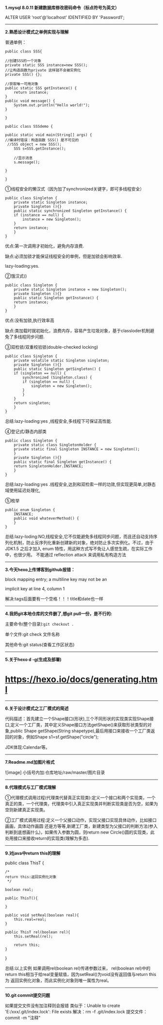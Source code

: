 **1.mysql 8.0.11 新建数据库修改密码命令（标点符号为英文）**

ALTER USER 'root'@'localhost' IDENTIFIED BY 'Password1';

*****

**2.熟悉设计模式之单例实现与理解**

普通单例：

`public class SSS{`

	//创建SSS的一个对象
	private static SSS instance=new SSS();
	//让构造函数为private 这样就不会被实例化
	private SSS() {};
	
	//获取唯一可用对象
	public static SSS getInstance() {
		return instance;	
	}
	public void message() {
		System.out.println("Hello world!");
	}

`}`

`public class SSSdemo {`

	public static void main(String[] args) {
	//编译时错误：构造函数 SSS() 是不可见的
	 //SSS object = new SSS();
		SSS s=SSS.getInstance();
		
		//显示消息
		s.message();		
	
	}

`}`

①线程安全的懒汉式（因为加了synchronized关键字，即可多线程安全）

```
public class Singleton {  
    private static Singleton instance;  
    private Singleton (){}  
    public static synchronized Singleton getInstance() {  
    if (instance == null) {  
        instance = new Singleton();  
    }  
    return instance;  
    }  
} 
```

优点:第一次调用才初始化，避免内存浪费.

缺点:必须加锁才能保证线程安全的单例，但是加锁会影响效率.

lazy-loading:yes.

②饿汉式()

```
public class Singleton {  
    private static Singleton instance = new Singleton();  
    private Singleton (){}  
    public static Singleton getInstance() {  
    return instance;  
    }  
}  
```

优点:没有加锁,执行效率高

缺点:类加载时就初始化，浪费内存，容易产生垃圾对象，基于classloder机制避免了多线程同步问题.

③双检锁/双重校验锁(double-checked locking)

```
public class Singleton {  
    private volatile static Singleton singleton;  
    private Singleton (){}  
    public static Singleton getSingleton() {  
    if (singleton == null) {  
        synchronized (Singleton.class) {  
        if (singleton == null) {  
            singleton = new Singleton();  
        }  
        }  
    }  
    return singleton;  
    }  
}  
```

总结:lazy-loading:yes ,线程安全,多线程下可保证高性能.



④登记式/静态内部类

```
public class Singleton {  
    private static class SingletonHolder {  
    private static final Singleton INSTANCE = new Singleton();  
    }  
    private Singleton (){}  
    public static final Singleton getInstance() {  
    return SingletonHolder.INSTANCE;  
    }  
}   
```

总结:lazy-loading:yes .线程安全,达到和双检索一样的功效,但实现更简单,对静态域使用延迟处理化,

⑤枚举

```
public enum Singleton {  
    INSTANCE;  
    public void whateverMethod() {  
    }  
}  
```

总结:lazy-loding:NO,线程安全,它不仅能避免多线程同步问题，而且还自动支持序列化机制，防止反序列化重新创建新的对象，绝对防止多次实例化。不过，由于 JDK1.5 之后才加入 enum 特性，用这种方式写不免让人感觉生疏，在实际工作中，也很少用。
不能通过 reflection attack 来调用私有构造方法

******

**3.今天hexo上传博客到github报错：**

  block mapping entry; a multiline key may not be an 

  implicit key at line 4, column 1

解决:tags后面要有一个空格！！！title和date也一样

*****

**4.我把git本地仓库的文件删了,想git pull一份，是不行的:**

主要命令(整个目录):`git checkout .`

单个文件:git check 文件名称

其他命令:git status(查看工作区状态) 

***********

**5.关于hexo d -g(生成及部署)**

https://hexo.io/docs/generating.html
=======

*********************************

**6.关于设计模式之工厂模式的简述**

代码描述：首先建立一个Shape接口(形状),三个不同形状的实现类实现Shape接口,定义一个工厂类，其中定义Shape接口方法getShape()来获取形状类型的对象,public Shape getShape(String shapetype),最后用接口来接收一个工厂类返回的对象，例如Shape s1=sf.getShape("circle");

JDK体现:Calendar等。

*********************************

**7.Readme.md加图片格式**

![image] 小括号内加:仓库地址/raw/master/图片目录

*********************************

**8.代理模式与工厂模式理解**

①代理模式调用过程(代理类代替真正实现类):定义一个接口和两个实现类，一个真正的类，一个代理类，代理类中引入真正实现类并判断实现类是否为空，如果为空则新建真正实现类。

②工厂模式调用过程:定义一个父接口动作，实现父接口实现具体动作，比如接口画画，具体动作画圆 还是方等等,新建工厂类，新建类型为父接口的判断方法(参入判断到底想画什么)，如果传入参数为圆，则return new Circle()圆的实现类，此处用接口来接收return的实现类(理解为多态).

*********************************

**9.对java中return this的理解**

public class ThisT {

    /*
    return this:返回实例化对象
     */
     
    boolean real;

    public ThisT(){

    }

    public void setReal(boolean real){
        this.real=real;
    }

    public ThisT rel(boolean rel){
        this.setReal(rel);

        return this;
    }


}

总结:以上实例 如果调用rel(boolean rel)传递参数过来， rel(boolean rel)中的return this相当于给real变量赋值，因为setReal()为void没有返回值与return this 为 返回实例化对象，而此实例化对象则唯一属性为real。

*********************************

**10.git commit提交问题**

如果提交文件没有加注释则会报错
类似于：Unable to create 'E:/xxx/.git/index.lock': File exists
解决：rm -f .git/index.lock
提交文件：commit -m "注释"


 
